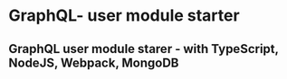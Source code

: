 # GraphQL- user module starter 
## GraphQL user module starer - with TypeScript, NodeJS, Webpack, MongoDB
